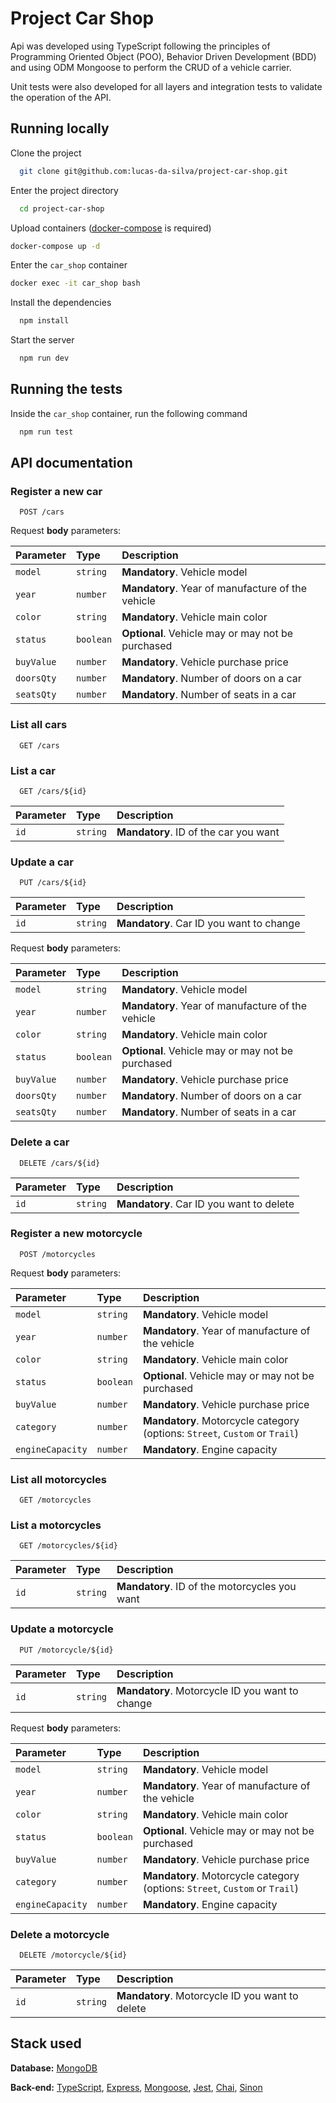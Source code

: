 # Project Car Shop

Api was developed using TypeScript following the principles of Programming Oriented Object (POO), Behavior Driven Development (BDD) and using ODM Mongoose to perform the CRUD of a vehicle carrier.

Unit tests were also developed for all layers and integration tests to validate the operation of the API.
## Running locally

Clone the project

```bash
  git clone git@github.com:lucas-da-silva/project-car-shop.git
```

Enter the project directory

```bash
  cd project-car-shop
```

Upload containers ([docker-compose](https://docs.docker.com/compose/install/) is required)

```bash
docker-compose up -d
```

Enter the `car_shop` container


```bash
docker exec -it car_shop bash
```

Install the dependencies

```bash
  npm install
```

Start the server

```bash
  npm run dev
```


## Running the tests

Inside the `car_shop` container, run the following command

```bash
  npm run test
```


## API documentation

### Register a new car

```http
  POST /cars
```

Request **body** parameters:

| Parameter  | Type      | Description                                       |
| :--------- | :-------- | :------------------------------------------------ |
| `model`    | `string`  | **Mandatory**. Vehicle model                      |
| `year`     | `number`  | **Mandatory**. Year of manufacture of the vehicle |
| `color`    | `string`  | **Mandatory**. Vehicle main color                 |
| `status`   | `boolean` | **Optional**. Vehicle may or may not be purchased |
| `buyValue` | `number`  | **Mandatory**. Vehicle purchase price             |
| `doorsQty` | `number`  | **Mandatory**. Number of doors on a car           |
| `seatsQty` | `number`  | **Mandatory**. Number of seats in a car           |

### List all cars

```http
  GET /cars
```

### List a car

```http
  GET /cars/${id}
```

| Parameter | Type     | Description                           |
| :-------- | :------- | :------------------------------------ |
| `id`      | `string` | **Mandatory**. ID of the car you want |

### Update a car

```http
  PUT /cars/${id}
```

| Parameter | Type     | Description                              |
| :-------- | :------- | :--------------------------------------- |
| `id`      | `string` | **Mandatory**. Car ID you want to change |

Request **body** parameters:

| Parameter  | Type      | Description                                       |
| :--------- | :-------- | :------------------------------------------------ |
| `model`    | `string`  | **Mandatory**. Vehicle model                      |
| `year`     | `number`  | **Mandatory**. Year of manufacture of the vehicle |
| `color`    | `string`  | **Mandatory**. Vehicle main color                 |
| `status`   | `boolean` | **Optional**. Vehicle may or may not be purchased |
| `buyValue` | `number`  | **Mandatory**. Vehicle purchase price             |
| `doorsQty` | `number`  | **Mandatory**. Number of doors on a car           |
| `seatsQty` | `number`  | **Mandatory**. Number of seats in a car           |

### Delete a car

```http
  DELETE /cars/${id}
```

| Parameter | Type     | Description                              |
| :-------- | :------- | :--------------------------------------- |
| `id`      | `string` | **Mandatory**. Car ID you want to delete |

### Register a new motorcycle

```http
  POST /motorcycles
```

Request **body** parameters:

| Parameter        | Type      | Description                                                                 |
| :--------------- | :-------- | :-------------------------------------------------------------------------- |
| `model`          | `string`  | **Mandatory**. Vehicle model                                                |
| `year`           | `number`  | **Mandatory**. Year of manufacture of the vehicle                           |
| `color`          | `string`  | **Mandatory**. Vehicle main color                                           |
| `status`         | `boolean` | **Optional**. Vehicle may or may not be purchased                           |
| `buyValue`       | `number`  | **Mandatory**. Vehicle purchase price                                       |
| `category`       | `number`  | **Mandatory**. Motorcycle category (options: `Street`, `Custom` or `Trail`) |
| `engineCapacity` | `number`  | **Mandatory**. Engine capacity                                              |

### List all motorcycles

```http
  GET /motorcycles
```

### List a motorcycles

```http
  GET /motorcycles/${id}
```

| Parameter | Type     | Description                                   |
| :-------- | :------- | :-------------------------------------------- |
| `id`      | `string` | **Mandatory**. ID of the motorcycles you want |


### Update a motorcycle

```http
  PUT /motorcycle/${id}
```

| Parameter | Type     | Description                              |
| :-------- | :------- | :--------------------------------------- |
| `id`      | `string` | **Mandatory**. Motorcycle ID you want to change |

Request **body** parameters:

| Parameter        | Type      | Description                                                                 |
| :--------------- | :-------- | :-------------------------------------------------------------------------- |
| `model`          | `string`  | **Mandatory**. Vehicle model                                                |
| `year`           | `number`  | **Mandatory**. Year of manufacture of the vehicle                           |
| `color`          | `string`  | **Mandatory**. Vehicle main color                                           |
| `status`         | `boolean` | **Optional**. Vehicle may or may not be purchased                           |
| `buyValue`       | `number`  | **Mandatory**. Vehicle purchase price                                       |
| `category`       | `number`  | **Mandatory**. Motorcycle category (options: `Street`, `Custom` or `Trail`) |
| `engineCapacity` | `number`  | **Mandatory**. Engine capacity                                              |

### Delete a motorcycle

```http
  DELETE /motorcycle/${id}
```

| Parameter | Type     | Description                              |
| :-------- | :------- | :--------------------------------------- |
| `id`      | `string` | **Mandatory**. Motorcycle ID you want to delete |

## Stack used

**Database:** [MongoDB](https://www.mongodb.com/)

**Back-end:** [TypeScript](https://www.typescriptlang.org/), [Express](https://expressjs.com/), [Mongoose](https://mongoosejs.com/), [Jest](https://jestjs.io/), [Chai](https://www.chaijs.com/), [Sinon](https://sinonjs.org/)

